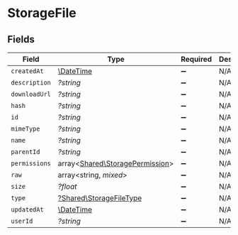 # StorageFile


## Fields

| Field                                                                       | Type                                                                        | Required                                                                    | Description                                                                 |
| --------------------------------------------------------------------------- | --------------------------------------------------------------------------- | --------------------------------------------------------------------------- | --------------------------------------------------------------------------- |
| `createdAt`                                                                 | [\DateTime](https://www.php.net/manual/en/class.datetime.php)               | :heavy_minus_sign:                                                          | N/A                                                                         |
| `description`                                                               | *?string*                                                                   | :heavy_minus_sign:                                                          | N/A                                                                         |
| `downloadUrl`                                                               | *?string*                                                                   | :heavy_minus_sign:                                                          | N/A                                                                         |
| `hash`                                                                      | *?string*                                                                   | :heavy_minus_sign:                                                          | N/A                                                                         |
| `id`                                                                        | *?string*                                                                   | :heavy_minus_sign:                                                          | N/A                                                                         |
| `mimeType`                                                                  | *?string*                                                                   | :heavy_minus_sign:                                                          | N/A                                                                         |
| `name`                                                                      | *?string*                                                                   | :heavy_minus_sign:                                                          | N/A                                                                         |
| `parentId`                                                                  | *?string*                                                                   | :heavy_minus_sign:                                                          | N/A                                                                         |
| `permissions`                                                               | array<[Shared\StoragePermission](../../Models/Shared/StoragePermission.md)> | :heavy_minus_sign:                                                          | N/A                                                                         |
| `raw`                                                                       | array<string, *mixed*>                                                      | :heavy_minus_sign:                                                          | N/A                                                                         |
| `size`                                                                      | *?float*                                                                    | :heavy_minus_sign:                                                          | N/A                                                                         |
| `type`                                                                      | [?Shared\StorageFileType](../../Models/Shared/StorageFileType.md)           | :heavy_minus_sign:                                                          | N/A                                                                         |
| `updatedAt`                                                                 | [\DateTime](https://www.php.net/manual/en/class.datetime.php)               | :heavy_minus_sign:                                                          | N/A                                                                         |
| `userId`                                                                    | *?string*                                                                   | :heavy_minus_sign:                                                          | N/A                                                                         |